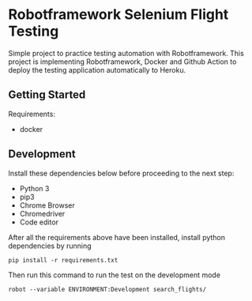 # Robotframework Selenium Flight Testing
Simple project to practice testing automation with Robotframework. This project is implementing Robotframework, Docker and Github Action to deploy the testing application automatically to Heroku.

## Getting Started
Requirements:
- docker

## Development
Install these dependencies below before proceeding to the next step:
- Python 3
- pip3
- Chrome Browser
- Chromedriver
- Code editor

After all the requirements above have been installed, install python dependencies by running
```console
pip install -r requirements.txt
```

Then run this command to run the test on the development mode
```console
robot --variable ENVIRONMENT:Development search_flights/
```

